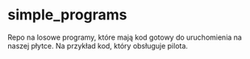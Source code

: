 # simple_programs

Repo na losowe programy, które mają kod gotowy do uruchomienia na naszej płytce. Na przykład kod, który obsługuje pilota.

